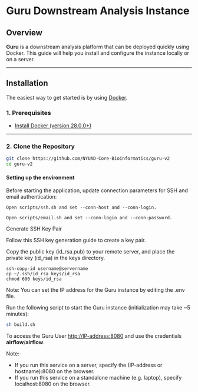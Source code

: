 # Guru Downstream Analysis Instance

## Overview

**Guru** is a downstream analysis platform that can be deployed quickly using Docker. This guide will help you install and configure the instance locally or on a server.

---

## Installation

The easiest way to get started is by using [Docker](https://www.docker.com/).

### 1. Prerequisites

- [Install Docker (version 28.0.0+)](https://www.docker.com/get-started)

---

### 2. Clone the Repository

```bash
git clone https://github.com/NYUAD-Core-Bioinformatics/guru-v2
cd guru-v2
```

#### Setting up the environment

Before starting the application, update connection parameters for SSH and email authentication:

    Open scripts/ssh.sh and set --conn-host and --conn-login.

    Open scripts/email.sh and set --conn-login and --conn-password.

Generate SSH Key Pair

Follow this SSH key generation guide to create a key pair.

Copy the public key (id_rsa.pub) to your remote server, and place the private key (id_rsa) in the keys directory.

```
ssh-copy-id username@servername
cp ~/.ssh/id_rsa keys/id_rsa
chmod 600 keys/id_rsa
```

Note: You can set the IP address for the Guru instance by editing the .env file.
 
Run the following script to start the Guru instance (initialization may take ~5 minutes):

``` bash
sh build.sh
```

To access the Guru User [http://IP-address:8080](http://IP-address:8080)
and use the credentials **airflow**/**airflow**.

Note:- 
- If you run this service on a server, specify the (IP-address or hostname):8080 on the browser. 
- If you run this service on a standalone machine (e.g. laptop), specify localhost:8080 on the browser.
